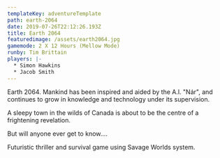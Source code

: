 ```yaml
---
templateKey: adventureTemplate
path: earth-2064
date: 2019-07-26T22:12:26.193Z
title: Earth 2064
featuredimage: /assets/earth2064.jpg
gamemode: 2 X 12 Hours (Mellow Mode)
runby: Tim Brittain
players: |-
  * Simon Hawkins
  * Jacob Smith
---
```


Earth 2064. Mankind has been inspired and aided by the A.l. "Nár", and continues to grow in knowledge and technology under its supervision. 

A sleepy town in the wilds of Canada is about to be the centre of a frightening revelation.

But will anyone ever get to know....

Futuristic thriller and survival game using Savage Worlds system.
